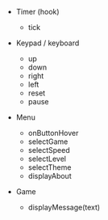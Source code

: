 * Timer (hook)
    - tick
* Keypad / keyboard
    - up
    - down
    - right
    - left
    - reset
    - pause
* Menu
    - onButtonHover
    - selectGame
    - selectSpeed
    - selectLevel
    - selectTheme
    - displayAbout
* Game



    - displayMessage(text)